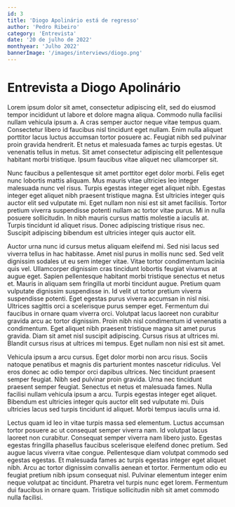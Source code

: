 ```yaml
---
id: 3
title: 'Diogo Apolinário está de regresso'
author: 'Pedro Ribeiro'
category: 'Entrevista'
date: '20 de julho de 2022'
monthyear: 'Julho 2022'
bannerImage: '/images/interviews/diogo.png'
---
```


# Entrevista a Diogo Apolinário

Lorem ipsum dolor sit amet, consectetur adipiscing elit, sed do eiusmod tempor
incididunt ut labore et dolore magna aliqua. Commodo nulla facilisi nullam
vehicula ipsum a. A cras semper auctor neque vitae tempus quam. Consectetur
libero id faucibus nisl tincidunt eget nullam. Enim nulla aliquet porttitor
lacus luctus accumsan tortor posuere ac. Feugiat nibh sed pulvinar proin gravida
hendrerit. Et netus et malesuada fames ac turpis egestas. Ut venenatis tellus in
metus. Sit amet consectetur adipiscing elit pellentesque habitant morbi
tristique. Ipsum faucibus vitae aliquet nec ullamcorper sit.

Nunc faucibus a pellentesque sit amet porttitor eget dolor morbi. Felis eget
nunc lobortis mattis aliquam. Mus mauris vitae ultricies leo integer malesuada
nunc vel risus. Turpis egestas integer eget aliquet nibh. Egestas integer eget
aliquet nibh praesent tristique magna. Est ultricies integer quis auctor elit
sed vulputate mi. Eget nullam non nisi est sit amet facilisis. Tortor pretium
viverra suspendisse potenti nullam ac tortor vitae purus. Mi in nulla posuere
sollicitudin. In nibh mauris cursus mattis molestie a iaculis at. Turpis
tincidunt id aliquet risus. Donec adipiscing tristique risus nec. Suscipit
adipiscing bibendum est ultricies integer quis auctor elit.

Auctor urna nunc id cursus metus aliquam eleifend mi. Sed nisi lacus sed viverra
tellus in hac habitasse. Amet nisl purus in mollis nunc sed. Sed velit dignissim
sodales ut eu sem integer vitae. Vitae tortor condimentum lacinia quis vel.
Ullamcorper dignissim cras tincidunt lobortis feugiat vivamus at augue eget.
Sapien pellentesque habitant morbi tristique senectus et netus et. Mauris in
aliquam sem fringilla ut morbi tincidunt augue. Pretium quam vulputate dignissim
suspendisse in. Id velit ut tortor pretium viverra suspendisse potenti. Eget
egestas purus viverra accumsan in nisl nisi. Ultrices sagittis orci a
scelerisque purus semper eget. Fermentum dui faucibus in ornare quam viverra
orci. Volutpat lacus laoreet non curabitur gravida arcu ac tortor dignissim.
Proin nibh nisl condimentum id venenatis a condimentum. Eget aliquet nibh
praesent tristique magna sit amet purus gravida. Diam sit amet nisl suscipit
adipiscing. Cursus risus at ultrices mi. Blandit cursus risus at ultrices mi
tempus. Eget nullam non nisi est sit amet.

Vehicula ipsum a arcu cursus. Eget dolor morbi non arcu risus. Sociis natoque
penatibus et magnis dis parturient montes nascetur ridiculus. Vel eros donec ac
odio tempor orci dapibus ultrices. Nec tincidunt praesent semper feugiat. Nibh
sed pulvinar proin gravida. Urna nec tincidunt praesent semper feugiat. Senectus
et netus et malesuada fames. Nulla facilisi nullam vehicula ipsum a arcu. Turpis
egestas integer eget aliquet. Bibendum est ultricies integer quis auctor elit
sed vulputate mi. Duis ultricies lacus sed turpis tincidunt id aliquet. Morbi
tempus iaculis urna id.

Lectus quam id leo in vitae turpis massa sed elementum. Luctus accumsan tortor
posuere ac ut consequat semper viverra nam. Id volutpat lacus laoreet non
curabitur. Consequat semper viverra nam libero justo. Egestas egestas fringilla
phasellus faucibus scelerisque eleifend donec pretium. Sed augue lacus viverra
vitae congue. Pellentesque diam volutpat commodo sed egestas egestas. Et
malesuada fames ac turpis egestas integer eget aliquet nibh. Arcu ac tortor
dignissim convallis aenean et tortor. Fermentum odio eu feugiat pretium nibh
ipsum consequat nisl. Pulvinar elementum integer enim neque volutpat ac
tincidunt. Pharetra vel turpis nunc eget lorem. Fermentum dui faucibus in ornare
quam. Tristique sollicitudin nibh sit amet commodo nulla facilisi.
